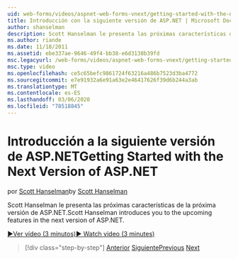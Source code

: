 ```yaml
---
uid: web-forms/videos/aspnet-web-forms-vnext/getting-started-with-the-next-version-of-aspnet
title: Introducción con la siguiente versión de ASP.NET | Microsoft Docs
author: shanselman
description: Scott Hanselman le presenta las próximas características de la próxima versión de ASP.NET.
ms.author: riande
ms.date: 11/18/2011
ms.assetid: ebe337ae-9646-49f4-bb38-e6d3138b39fd
msc.legacyurl: /web-forms/videos/aspnet-web-forms-vnext/getting-started-with-the-next-version-of-aspnet
msc.type: video
ms.openlocfilehash: ce5c65befc9861724f63216a486b7523d3ba4772
ms.sourcegitcommit: e7e91932a6e91a63e2e46417626f39d6b244a3ab
ms.translationtype: MT
ms.contentlocale: es-ES
ms.lasthandoff: 03/06/2020
ms.locfileid: "78518845"
---
```

# <a name="getting-started-with-the-next-version-of-aspnet"></a><span data-ttu-id="42106-103">Introducción a la siguiente versión de ASP.NET</span><span class="sxs-lookup"><span data-stu-id="42106-103">Getting Started with the Next Version of ASP.NET</span></span>

<span data-ttu-id="42106-104">por [Scott Hanselman](https://github.com/shanselman)</span><span class="sxs-lookup"><span data-stu-id="42106-104">by [Scott Hanselman](https://github.com/shanselman)</span></span>

<span data-ttu-id="42106-105">Scott Hanselman le presenta las próximas características de la próxima versión de ASP.NET.</span><span class="sxs-lookup"><span data-stu-id="42106-105">Scott Hanselman introduces you to the upcoming features in the next version of ASP.NET.</span></span>

[<span data-ttu-id="42106-106">&#9654;Ver vídeo (3 minutos)</span><span class="sxs-lookup"><span data-stu-id="42106-106">&#9654; Watch video (3 minutes)</span></span>](https://channel9.msdn.com/Blogs/ASP-NET-Site-Videos/getting-started-with-the-next-version-of-aspnet)

> [!div class="step-by-step"]
> <span data-ttu-id="42106-107">[Anterior](aspnet-vnext-videos-bundling-and-minification.md)
> [Siguiente](aspnet-and-web-tools-20122.md)</span><span class="sxs-lookup"><span data-stu-id="42106-107">[Previous](aspnet-vnext-videos-bundling-and-minification.md)
[Next](aspnet-and-web-tools-20122.md)</span></span>
